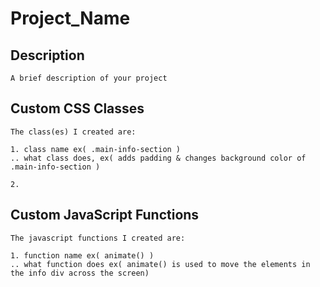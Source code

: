 # Project_Name

## Description
```
A brief description of your project

```



## Custom CSS Classes
```
The class(es) I created are:

1. class name ex( .main-info-section )
.. what class does, ex( adds padding & changes background color of .main-info-section )

2.

```



## Custom JavaScript Functions
```
The javascript functions I created are:

1. function name ex( animate() )
.. what function does ex( animate() is used to move the elements in the info div across the screen)

```
